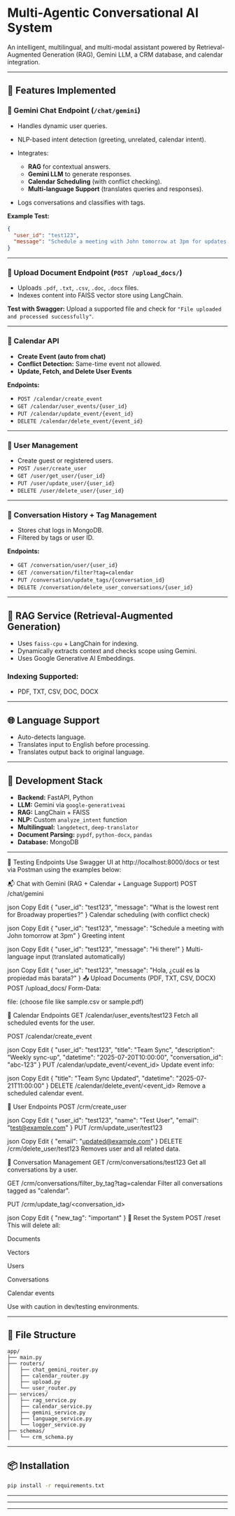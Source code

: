# Multi-Agentic Conversational AI System

An intelligent, multilingual, and multi-modal assistant powered by Retrieval-Augmented Generation (RAG), Gemini LLM, a CRM database, and calendar integration.

---

## 🚀 Features Implemented

### 🔹 Gemini Chat Endpoint (`/chat/gemini`)

* Handles dynamic user queries.
* NLP-based intent detection (greeting, unrelated, calendar intent).
* Integrates:

  * **RAG** for contextual answers.
  * **Gemini LLM** to generate responses.
  * **Calendar Scheduling** (with conflict checking).
  * **Multi-language Support** (translates queries and responses).
* Logs conversations and classifies with tags.

**Example Test:**

```json
{
  "user_id": "test123",
  "message": "Schedule a meeting with John tomorrow at 3pm for updates."
}
```

---

### 🔹 Upload Document Endpoint (`POST /upload_docs/`)

* Uploads `.pdf`, `.txt`, `.csv`, `.doc`, `.docx` files.
* Indexes content into FAISS vector store using LangChain.

**Test with Swagger:**
Upload a supported file and check for `"File uploaded and processed successfully"`.

---

### 🔹 Calendar API

* **Create Event (auto from chat)**
* **Conflict Detection:** Same-time event not allowed.
* **Update, Fetch, and Delete User Events**

**Endpoints:**

* `POST /calendar/create_event`
* `GET /calendar/user_events/{user_id}`
* `PUT /calendar/update_event/{event_id}`
* `DELETE /calendar/delete_event/{event_id}`

---

### 🔹 User Management

* Create guest or registered users.
* `POST /user/create_user`
* `GET /user/get_user/{user_id}`
* `PUT /user/update_user/{user_id}`
* `DELETE /user/delete_user/{user_id}`

---

### 🔹 Conversation History + Tag Management

* Stores chat logs in MongoDB.
* Filtered by tags or user ID.

**Endpoints:**

* `GET /conversation/user/{user_id}`
* `GET /conversation/filter?tag=calendar`
* `PUT /conversation/update_tags/{conversation_id}`
* `DELETE /conversation/delete_user_conversations/{user_id}`

---

## 🧠 RAG Service (Retrieval-Augmented Generation)

* Uses `faiss-cpu` + LangChain for indexing.
* Dynamically extracts context and checks scope using Gemini.
* Uses Google Generative AI Embeddings.

### Indexing Supported:

* PDF, TXT, CSV, DOC, DOCX

---

## 🌐 Language Support

* Auto-detects language.
* Translates input to English before processing.
* Translates output back to original language.

---

## 🔧 Development Stack

* **Backend:** FastAPI, Python
* **LLM:** Gemini via `google-generativeai`
* **RAG:** LangChain + FAISS
* **NLP:** Custom `analyze_intent` function
* **Multilingual:** `langdetect`, `deep-translator`
* **Document Parsing:** `pypdf`, `python-docx`, `pandas`
* **Database:** MongoDB

---

🧪 Testing Endpoints
Use Swagger UI at http://localhost:8000/docs or test via Postman using the examples below:

📬 Chat with Gemini (RAG + Calendar + Language Support)
POST /chat/gemini

json
Copy
Edit
{
  "user_id": "test123",
  "message": "What is the lowest rent for Broadway properties?"
}
Calendar scheduling (with conflict check)

json
Copy
Edit
{
  "user_id": "test123",
  "message": "Schedule a meeting with John tomorrow at 3pm"
}
Greeting intent

json
Copy
Edit
{
  "user_id": "test123",
  "message": "Hi there!"
}
Multi-language input (translated automatically)

json
Copy
Edit
{
  "user_id": "test123",
  "message": "Hola, ¿cuál es la propiedad más barata?"
}
📤 Upload Documents (PDF, TXT, CSV, DOCX)
POST /upload_docs/
Form-Data:

file: (choose file like sample.csv or sample.pdf)

📅 Calendar Endpoints
GET /calendar/user_events/test123
Fetch all scheduled events for the user.

POST /calendar/create_event

json
Copy
Edit
{
  "user_id": "test123",
  "title": "Team Sync",
  "description": "Weekly sync-up",
  "datetime": "2025-07-20T10:00:00",
  "conversation_id": "abc-123"
}
PUT /calendar/update_event/<event_id>
Update event info:

json
Copy
Edit
{
  "title": "Team Sync Updated",
  "datetime": "2025-07-21T11:00:00"
}
DELETE /calendar/delete_event/<event_id>
Remove a scheduled calendar event.

👤 User Endpoints
POST /crm/create_user

json
Copy
Edit
{
  "user_id": "test123",
  "name": "Test User",
  "email": "test@example.com"
}
PUT /crm/update_user/test123

json
Copy
Edit
{
  "email": "updated@example.com"
}
DELETE /crm/delete_user/test123
Removes user and all related data.

💬 Conversation Management
GET /crm/conversations/test123
Get all conversations by a user.

GET /crm/conversations/filter_by_tag?tag=calendar
Filter all conversations tagged as "calendar".

PUT /crm/update_tag/<conversation_id>

json
Copy
Edit
{
  "new_tag": "important"
}
🧼 Reset the System
POST /reset
This will delete all:

Documents

Vectors

Users

Conversations

Calendar events

Use with caution in dev/testing environments.

---

## 📂 File Structure

```
app/
├── main.py
├── routers/
│   ├── chat_gemini_router.py
│   ├── calendar_router.py
│   ├── upload.py
│   └── user_router.py
├── services/
│   ├── rag_service.py
│   ├── calendar_service.py
│   ├── gemini_service.py
│   ├── language_service.py
│   └── logger_service.py
├── schemas/
│   └── crm_schema.py
```

---

## 📦 Installation

```bash
pip install -r requirements.txt
```


---



---



---


